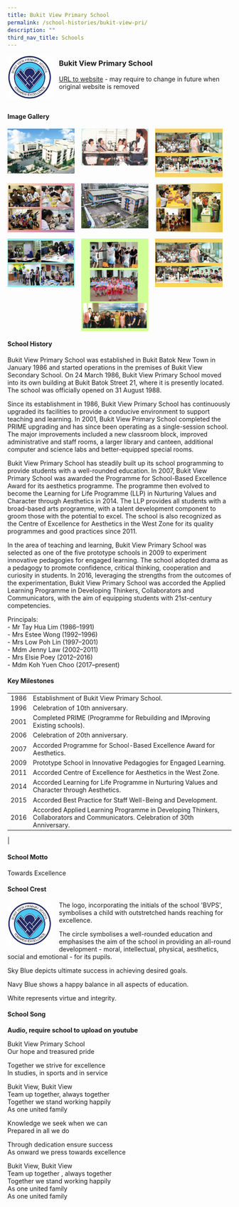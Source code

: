 ```yaml
---
title: Bukit View Primary School
permalink: /school-histories/bukit-view-pri/
description: ""
third_nav_title: Schools
---
```

<img src="/images/bukitviewpri1.png" style="width:20%;margin-right:15px;" align = "left">

### **Bukit View Primary School**
[URL to website](http://bukitviewpri.moe.edu.sg/) - may require to change in future when original website is removed

<br clear="left">

#### **Image Gallery**

<p><a href="https://d1yxymztqoj7qn.amplifyapp.com/images/bukitviewpri2.jpg">  
<img src="/images/bukitviewpri2.jpg" style="width:30%;margin-right:15px;" align = "left">
</a></p>

<p><a href="https://d1yxymztqoj7qn.amplifyapp.com/images/bukitviewpri3.jpg">  
<img src="/images/bukitviewpri3.jpg" style="width:30%;margin-right:15px;" align = "left">
</a></p>

<p><a href="https://d1yxymztqoj7qn.amplifyapp.com/images/bukitviewpri4.jpg">  
<img src="/images/bukitviewpri4.jpg" style="width:30%;margin-right:15px;" align = "left">
</a></p>

<br clear="left">

<p><a href="https://d1yxymztqoj7qn.amplifyapp.com/images/bukitviewpri5.jpg">  
<img src="/images/bukitviewpri5.jpg" style="width:30%;margin-right:15px;" align = "left">
</a></p>

<p><a href="https://d1yxymztqoj7qn.amplifyapp.com/images/bukitviewpri6.jpg">  
<img src="/images/bukitviewpri6.jpg" style="width:30%;margin-right:15px;" align = "left">
</a></p>

<p><a href="https://d1yxymztqoj7qn.amplifyapp.com/images/bukitviewpri7.jpg">  
<img src="/images/bukitviewpri7.jpg" style="width:30%;margin-right:15px;" align = "left">
</a></p>

<br clear="left">

<p><a href="https://d1yxymztqoj7qn.amplifyapp.com/images/bukitviewpri8.jpg">  
<img src="/images/bukitviewpri8.jpg" style="width:30%;margin-right:15px;" align = "left">
</a></p>

<p><a href="https://d1yxymztqoj7qn.amplifyapp.com/images/bukitviewpri9.jpg">  
<img src="/images/bukitviewpri9.jpg" style="width:30%;margin-right:15px;" align = "left">
</a></p>

<p><a href="https://d1yxymztqoj7qn.amplifyapp.com/images/bukitviewpri4.jpg">  
<img src="/images/bukitviewpri4.jpg" style="width:30%;margin-right:15px;" align = "left">
</a></p>

<br clear="left">

#### **School History**
Bukit View Primary School was established in Bukit Batok New Town in January 1986 and started operations in the premises of Bukit View Secondary School. On 24 March 1986, Bukit View Primary School moved into its own building at Bukit Batok Street 21, where it is presently located. The school was officially opened on 31 August 1988.

Since its establishment in 1986, Bukit View Primary School has continuously upgraded its facilities to provide a conducive environment to support teaching and learning. In 2001, Bukit View Primary School completed the PRIME upgrading and has since been operating as a single-session school. The major improvements included a new classroom block, improved administrative and staff rooms, a larger library and canteen, additional computer and science labs and better-equipped special rooms.

Bukit View Primary School has steadily built up its school programming to provide students with a well-rounded education. In 2007, Bukit View Primary School was awarded the Programme for School-Based Excellence Award for its aesthetics programme. The programme then evolved to become the Learning for Life Programme (LLP) in Nurturing Values and Character through Aesthetics in 2014. The LLP provides all students with a broad-based arts programme, with a talent development component to groom those with the potential to excel. The school is also recognized as the Centre of Excellence for Aesthetics in the West Zone for its quality programmes and good practices since 2011.

In the area of teaching and learning, Bukit View Primary School was selected as one of the five prototype schools in 2009 to experiment innovative pedagogies for engaged learning. The school adopted drama as a pedagogy to promote confidence, critical thinking, cooperation and curiosity in students. In 2016, leveraging the strengths from the outcomes of the experimentation, Bukit View Primary School was accorded the Applied Learning Programme in Developing Thinkers, Collaborators and Communicators, with the aim of equipping students with 21st-century competencies.

Principals:<br>
\- Mr Tay Hua Lim (1986–1991)<br>
\- Mrs Estee Wong (1992–1996)<br>
\- Mrs Low Poh Lin (1997–2001)<br>
\- Mdm Jenny Law (2002–2011)<br>
\- Mrs Elsie Poey (2012–2016)<br>
\- Mdm Koh Yuen Choo (2017–present)

#### **Key Milestones**

|  |  |
|:---:|---|
| 1986 | Establishment of Bukit View Primary School. |
| 1996 | Celebration of 10th anniversary. |
| 2001 | Completed PRIME (Programme for Rebuilding and IMproving Existing schools). |
| 2006 | Celebration of 20th anniversary. |
| 2007 | Accorded Programme for School-Based Excellence Award for Aesthetics. |
| 2009 | Prototype School in Innovative Pedagogies for Engaged Learning. |
| 2011 | Accorded Centre of Excellence for Aesthetics in the West Zone. |
| 2014 | Accorded Learning for Life Programme in Nurturing Values and Character through Aesthetics. |
| 2015 | Accorded Best Practice for Staff Well-Being and Development. |
| 2016 | Accorded Applied Learning Programme in Developing Thinkers, Collaborators and Communicators. Celebration of 30th Anniversary. |
|

#### **School Motto**
Towards Excellence

#### **School Crest**
<img src="/images/bukitviewpri1.png" style="width:20%;margin-right:15px;" align = "left">

The logo, incorporating the initials of the school 'BVPS', symbolises a child with outstretched hands reaching for excellence.

The circle symbolises a well-rounded education and emphasises the aim of the school in providing an all-round development - moral, intellectual, physical, aesthetics, social and emotional - for its pupils.

Sky Blue depicts ultimate success in achieving desired goals.

Navy Blue shows a happy balance in all aspects of education.

White represents virtue and integrity.

#### **School Song**
**Audio, require school to upload on youtube**

Bukit View Primary School<br>
Our hope and treasured pride

Together we strive for excellence<br>
In studies, in sports and in service

Bukit View, Bukit View<br>
Team up together, always together<br>
Together we stand working happily<br>
As one united family

Knowledge we seek when we can<br>
Prepared in all we do

Through dedication ensure success<br>
As onward we press towards excellence

Bukit View, Bukit View<br>
Team up together , always together<br>
Together we stand working happily<br>
As one united family<br>
As one united family